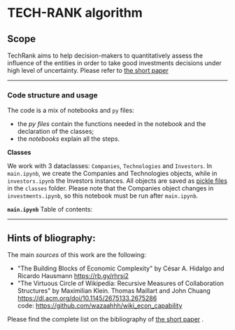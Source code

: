 TECH-RANK algorithm
=======

## Scope
TechRank aims to help decision-makers to quantitatively assess the influence of the entities in order to  take good investments decisions under high level of uncertainty. 
Please refer to [the short paper](../docs/_static/TechRank_shortpaper.pdf)

------
### Code structure and usage
The code is a mix of notebooks and `py` files: 
- the _py files_ contain the functions needed in the notebook and the declaration of the classes;
- the _notebooks_ explain all the steps.

**Classes** 

We work with 3 dataclasses: `Companies`, `Technologies` and `Investors`.
In `main.ipynb`, we create the Companies and Technologies objects, while in `investors.ipynb` the Investors instances. All objects are saved as [pickle files](https://docs.python.org/3/library/pickle.html) in the `classes` folder. 
Please note that the Companies object changes in `investments.ipynb`, so this notebook must be run after `main.ipynb`.

**`main.ipynb`**
Table of contents:




------
## Hints of bliography:
The main *sources* of this work are the following:
- "The Building Blocks of Economic Complexity" by César A. Hidalgo and Ricardo Hausmann
https://rb.gy/rhrsi2
- "The Virtuous Circle of Wikipedia: Recursive Measures of Collaboration Structures" by Maximilian Klein. Thomas Maillart and John Chuang
https://dl.acm.org/doi/10.1145/2675133.2675286 \
code: https://github.com/wazaahhh/wiki_econ_capability

Please find the complete list on the bibliography of [the short paper](../docs/_static/TechRank_shortpaper.pdf) . 

